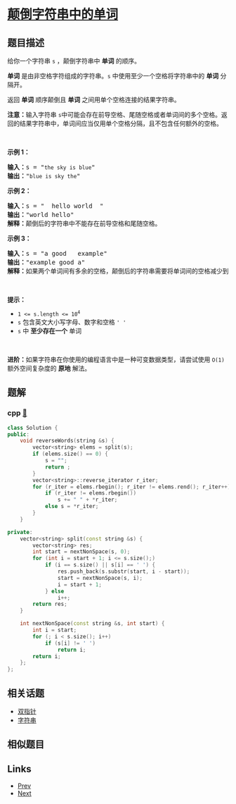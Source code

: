 
# [颠倒字符串中的单词](https://leetcode-cn.com/problems/reverse-words-in-a-string)

## 题目描述

<p>给你一个字符串 <code>s</code> ，颠倒字符串中 <strong>单词</strong> 的顺序。</p>

<p><strong>单词</strong> 是由非空格字符组成的字符串。<code>s</code> 中使用至少一个空格将字符串中的 <strong>单词</strong> 分隔开。</p>

<p>返回 <strong>单词</strong> 顺序颠倒且 <strong>单词</strong> 之间用单个空格连接的结果字符串。</p>

<p><strong>注意：</strong>输入字符串 <code>s</code>中可能会存在前导空格、尾随空格或者单词间的多个空格。返回的结果字符串中，单词间应当仅用单个空格分隔，且不包含任何额外的空格。</p>

<p>&nbsp;</p>

<p><strong>示例 1：</strong></p>

<pre>
<strong>输入：</strong>s = "<code>the sky is blue</code>"
<strong>输出：</strong>"<code>blue is sky the</code>"
</pre>

<p><strong>示例 2：</strong></p>

<pre>
<strong>输入：</strong>s = " &nbsp;hello world &nbsp;"
<strong>输出：</strong>"world hello"
<strong>解释：</strong>颠倒后的字符串中不能存在前导空格和尾随空格。
</pre>

<p><strong>示例 3：</strong></p>

<pre>
<strong>输入：</strong>s = "a good &nbsp; example"
<strong>输出：</strong>"example good a"
<strong>解释：</strong>如果两个单词间有多余的空格，颠倒后的字符串需要将单词间的空格减少到仅有一个。
</pre>

<p>&nbsp;</p>

<p><strong>提示：</strong></p>

<ul>
	<li><code>1 &lt;= s.length &lt;= 10<sup>4</sup></code></li>
	<li><code>s</code> 包含英文大小写字母、数字和空格 <code>' '</code></li>
	<li><code>s</code> 中 <strong>至少存在一个</strong> 单词</li>
</ul>

<ul>
</ul>

<p>&nbsp;</p>

<p><strong>进阶：</strong>如果字符串在你使用的编程语言中是一种可变数据类型，请尝试使用&nbsp;<code>O(1)</code> 额外空间复杂度的 <strong>原地</strong> 解法。</p>


## 题解

### cpp [🔗](reverse-words-in-a-string.cpp) 
```cpp
class Solution {
public:
    void reverseWords(string &s) {
        vector<string> elems = split(s);
        if (elems.size() == 0) {
            s = "";
            return ;
        }
        vector<string>::reverse_iterator r_iter;
        for (r_iter = elems.rbegin(); r_iter != elems.rend(); r_iter++) {
            if (r_iter != elems.rbegin())
                s += " " + *r_iter;
            else s = *r_iter;
        }
    }

private:
    vector<string> split(const string &s) {
        vector<string> res;
        int start = nextNonSpace(s, 0);
        for (int i = start + 1; i <= s.size();)
            if (i == s.size() || s[i] == ' ') {
                res.push_back(s.substr(start, i - start));
                start = nextNonSpace(s, i);
                i = start + 1;
            } else
                i++;
        return res;
    }

    int nextNonSpace(const string &s, int start) {
        int i = start;
        for (; i < s.size(); i++)
            if (s[i] != ' ')
                return i;
        return i;
    };
};
```


## 相关话题

- [双指针](../../tags/two-pointers.md) 
- [字符串](../../tags/string.md) 


## 相似题目



## Links

- [Prev](../evaluate-reverse-polish-notation/README.md) 
- [Next](../min-stack/README.md) 

